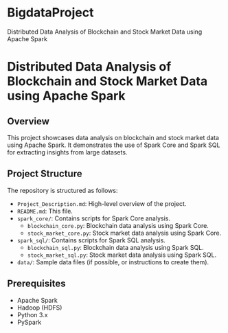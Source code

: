 # BigdataProject
Distributed Data Analysis of Blockchain and Stock Market Data using Apache Spark
# Distributed Data Analysis of Blockchain and Stock Market Data using Apache Spark

## Overview

This project showcases data analysis on blockchain and stock market data using Apache Spark. It demonstrates the use of Spark Core and Spark SQL for extracting insights from large datasets.

## Project Structure

The repository is structured as follows:

*   `Project_Description.md`: High-level overview of the project.
*   `README.md`: This file.
*   `spark_core/`: Contains scripts for Spark Core analysis.
    *   `blockchain_core.py`: Blockchain data analysis using Spark Core.
    *   `stock_market_core.py`: Stock market data analysis using Spark Core.
*   `spark_sql/`: Contains scripts for Spark SQL analysis.
    *   `blockchain_sql.py`: Blockchain data analysis using Spark SQL.
    *   `stock_market_sql.py`: Stock market data analysis using Spark SQL.
*   `data/`: Sample data files (if possible, or instructions to create them).

## Prerequisites

*   Apache Spark
*   Hadoop (HDFS)
*   Python 3.x
*   PySpark

